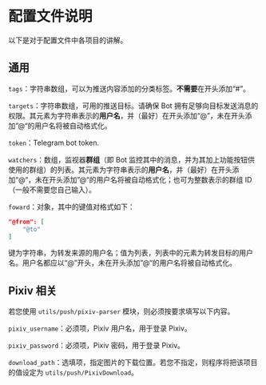 # 配置文件说明

以下是对于配置文件中各项目的讲解。

## 通用

`tags`：字符串数组，可以为推送内容添加的分类标签。**不需要**在开头添加“#”。

`targets`：字符串数组，可用的推送目标。请确保 Bot 拥有足够向目标发送消息的权限。其元素为字符串表示的**用户名**，并（最好）在开头添加“@”，未在开头添加”@“的用户名将被自动格式化。

`token`：Telegram bot token.

`watchers`：数组，监视器**群组**（即 Bot 监控其中的消息，并为其加上功能按钮供使用的群组）的列表。其元素为字符串表示的**用户名**，并（最好）在开头添加“@“，未在开头添加”@“的用户名将被自动格式化；也可为整数表示的群组 ID（一般不需要您自己输入）。

`foward`：对象，其中的键值对格式如下：

```json
"@from": [
    "@to"
]
```

键为字符串，为转发来源的用户名；值为列表，列表中的元素为转发目标的用户名。用户名都应以“@”开头，未在开头添加”@“的用户名将被自动格式化。

## Pixiv 相关

若您使用 `utils/push/pixiv-parser` 模块，则必须按要求填写以下内容。

`pixiv_username`：必须项，Pixiv 用户名，用于登录 Pixiv。

`pixiv_password`：必须项，Pixiv 密码，用于登录 Pixiv。

`download_path`：选填项，指定图片的下载位置。若您不指定，则程序将把该项目的值设定为 `utils/push/PixivDownload`。

